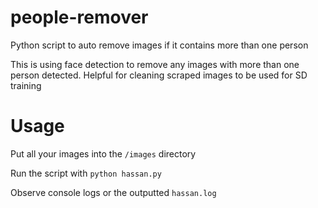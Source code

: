 # people-remover
Python script to auto remove images if it contains more than one person


This is using face detection to remove any images with more than one person detected. Helpful for cleaning scraped images to be used for SD training


# Usage
Put all your images into the `/images` directory

Run the script with `python hassan.py`

Observe console logs or the outputted `hassan.log`
